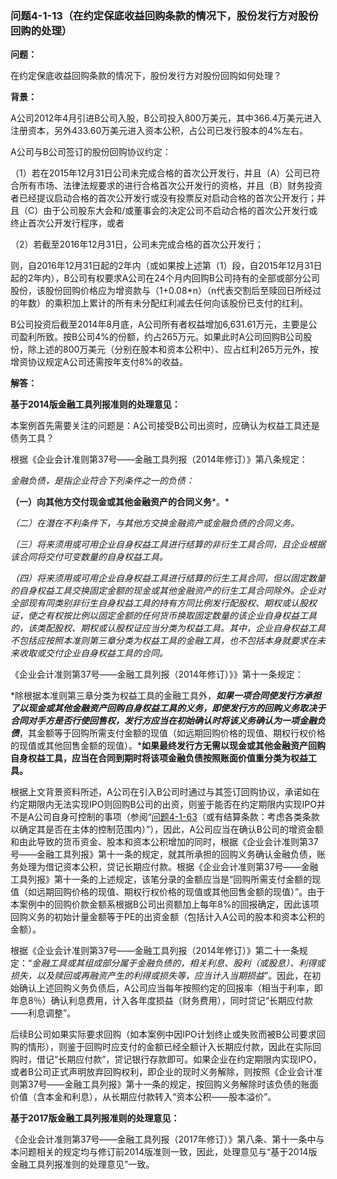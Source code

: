 ### 问题4-1-13（在约定保底收益回购条款的情况下，股份发行方对股份回购的处理）

**问题：**

在约定保底收益回购条款的情况下，股份发行方对股份回购如何处理？

**背景：**

A公司2012年4月引进B公司入股，B公司投入800万美元，其中366.4万美元进入注册资本，另外433.60万美元进入资本公积，占公司已发行股本的4%左右。

A公司与B公司签订的股份回购协议约定：

（1）若在2015年12月31日公司未完成合格的首次公开发行，并且（A）公司已符合所有市场、法律法规要求的进行合格首次公开发行的资格，并且（B）财务投资者已经提议启动合格的首次公开发行或没有投票反对启动合格的首次公开发行；并且（C）由于公司股东大会和/或董事会的决定公司不启动合格的首次公开发行或终止首次公开发行程序，或者

（2）若截至2016年12月31日，公司未完成合格的首次公开发行；

则，自2016年12月31日起的2年内（或如果按上述第（1）段，自2015年12月31日起的2年内），B公司有权要求A公司在24个月内回购B公司持有的全部或部分公司股份，该股份回购价格应为增资款与（1+0.08\*n）（n代表交割后至赎回日所经过的年数）的乘积加上累计的所有未分配红利减去任何向该股份已支付的红利。

B公司投资后截至2014年8月底，A公司所有者权益增加6,631.61万元，主要是公司盈利所致。按B公司4%的份额，约占265万元。如果此时A公司回购B公司股份，除上述的800万美元（分别在股本和资本公积中）、应占红利265万元外，按增资协议规定A公司还需按年支付8%的收益。

**解答：**

**基于2014版金融工具列报准则的处理意见：**

本案例首先需要关注的问题是：A公司接受B公司出资时，应确认为权益工具还是债务工具？

根据《企业会计准则第37号——金融工具列报（2014年修订）》第八条规定：

*金融负债，是指企业符合下列条件之一的负债：*

**（一）向其他方交付现金或其他金融资产的合同义务***。*

*（二）在潜在不利条件下，与其他方交换金融资产或金融负债的合同义务。*

*（三）将来须用或可用企业自身权益工具进行结算的非衍生工具合同，且企业根据该合同将交付可变数量的自身权益工具。*

*（四）将来须用或可用企业自身权益工具进行结算的衍生工具合同，但以固定数量的自身权益工具交换固定金额的现金或其他金融资产的衍生工具合同除外。企业对全部现有同类别非衍生自身权益工具的持有方同比例发行配股权、期权或认股权证，使之有权按比例以固定金额的任何货币换取固定数量的该企业自身权益工具的，该类配股权、期权或认股权证应当分类为权益工具。其中，企业自身权益工具不包括应按照本准则第三章分类为权益工具的金融工具，也不包括本身就要求在未来收取或交付企业自身权益工具的合同。*

《企业会计准则第37号——金融工具列报（2014年修订）》》第十一条规定：

*除根据本准则第三章分类为权益工具的金融工具外，***如果一项合同使发行方承担了以现金或其他金融资产回购自身权益工具的义务，即使发行方的回购义务取决于合同对手方是否行使回售权，发行方应当在初始确认时将该义务确认为一项金融负债***，其金额等于回购所需支付金额的现值（如远期回购价格的现值、期权行权价格的现值或其他回售金额的现值）。***如果最终发行方无需以现金或其他金融资产回购自身权益工具，应当在合同到期时将该项金融负债按照账面价值重分类为权益工具。**

根据上文背景资料所述，A公司在引入B公司时通过与其签订回购协议，承诺如在约定期限内无法实现IPO则回购B公司的出资，则鉴于能否在约定期限内实现IPO并不是A公司自身可控制的事项（参阅“[问题4-1-63](#问题4-1-63或有结算条款考虑各类条款以确定其是否在主体的控制范围内)（或有结算条款：考虑各类条款以确定其是否在主体的控制范围内）”），因此，A公司应当在确认B公司的增资金额和由此导致的货币资金、股本和资本公积增加的同时，根据《企业会计准则第37号——金融工具列报》第十一条的规定，就其所承担的回购义务确认金融负债，账务处理为借记资本公积，贷记长期应付款。根据《企业会计准则第37号——金融工具列报》第十一条的上述规定，该笔分录的金额应当是“回购所需支付金额的现值（如远期回购价格的现值、期权行权价格的现值或其他回售金额的现值）”。由于本案例中的回购价款金额系根据B公司出资额加上每年8%的回报确定，因此该项回购义务的初始计量金额等于PE的出资金额（包括计入A公司的股本和资本公积的金额）。

根据《企业会计准则第37号——金融工具列报（2014年修订）》第二十一条规定：“*金融工具或其组成部分属于金融负债的，相关利息、股利（或股息）、利得或损失，以及赎回或再融资产生的利得或损失等，应当计入当期损益*”。因此，在初始确认上述回购义务负债后，A公司应当每年按照约定的回报率（相当于利率，即年息8％）确认利息费用，计入各年度损益（财务费用），同时贷记“长期应付款——利息调整”。

后续B公司如果实际要求回购（如本案例中因IPO计划终止或失败而被B公司要求回购的情形），则鉴于回购时应支付的金额已经全额计入长期应付款，因此在实际回购时，借记“长期应付款”，贷记银行存款即可。如果企业在约定期限内实现IPO，或者B公司正式声明放弃回购权利，即企业的现时义务解除，则按照《企业会计准则第37号——金融工具列报》第十一条的规定，按回购义务解除时该负债的账面价值（含本金和利息），从长期应付款转入“资本公积——股本溢价”。

**基于2017版金融工具列报准则的处理意见：**

《企业会计准则第37号——金融工具列报（2017年修订）》第八条、第十一条中与本问题相关的规定均与修订前2014版准则一致，因此，处理意见与“基于2014版金融工具列报准则的处理意见”一致。
